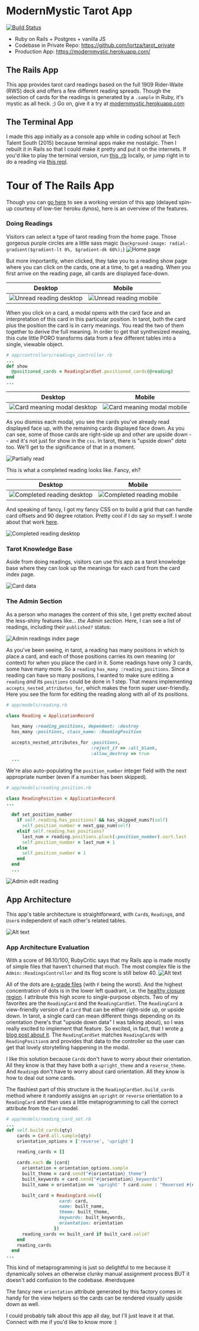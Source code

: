 # ModernMystic Tarot App

[![Build Status](https://travis-ci.com/lortza/tarot_private.svg?token=snxZev7ebxCx4YwBDanv&branch=master)](https://travis-ci.com/lortza/tarot_private)

* Ruby on Rails + Postgres + vanilla JS
* Codebase in Private Repo: https://github.com/lortza/tarot_private
* Production App: https://modernmystic.herokuapp.com/

## The Rails App

This app provides tarot card readings based on the full 1909 Rider-Waite (RWS) deck and offers a few different reading spreads. Though the selection of cards for the readings is generated by a `.sample` in Ruby, it's mystic as all heck. ;) Go on, give it a try at [modernmystic.herokuapp.com](https://modernmystic.herokuapp.com/)

## The Terminal App

I made this app initially as a console app while in coding school at Tech Talent South (2015) because terminal apps make me nostalgic. Then I rebuilt it in Rails so that I could make it pretty and put it on the internets. If you'd like to play the terminal version, run [this .rb](https://github.com/lortza/tts-ruby-practice/blob/master/myprograms/tarot-refactor.rb) locally, or jump right in to do a reading via [this repl](https://repl.it/@lortz/tarotreadings).

# Tour of The Rails App
Though you can [go here](https://modernmystic.herokuapp.com/) to see a working version of this app (delayed spin-up courtesy of low-tier heroku dynos), here is an overview of the features.

### Doing Readings
Visitors can select a type of tarot reading from the home page. Those gorgeous purple circles are a little sass magic (`background-image: radial-gradient($gradient-lt 0%, $gradient-dk 60%);`)
![Home page](/screenshots/home.png?raw=true "Home Page")<br>

But more importantly, when clicked, they take you to a reading show page where you can click on the cards, one at a time, to get a reading. When you first arrive on the reading page, all cards are displayed face-down.

| Desktop | Mobile |
|--|--|
| ![Unread reading desktop](/screenshots/reading_backsides_desktop.png?raw=true "Unread reading desktop") | ![Unread reading mobile](/screenshots/reading_backsides_mobile.png?raw=true "Unread reading mobile") |

When you click on a card, a modal opens with the card face and an interpretation of this card in this particular position. In tarot, both the card plus the position the card is in carry meanings. You read the two of them together to derive the full meaning. In order to get that synthesized meaing, this cute little PORO transforms data from a few different tables into a single, viewable object.

```ruby
# app/controllers/readings_controller.rb
...
def show
  @positioned_cards = ReadingCardSet.positioned_cards(@reading)
end
...
```

| Desktop | Mobile |
|--|--|
| ![Card meaning modal desktop](/screenshots/reading_modal_desktop.png?raw=true "Card meaning modal desktop") | ![Card meaning modal mobile](/screenshots/reading_modal_mobile.png?raw=true "Card meaning modal mobile") |

As you dismiss each modal, you see the cards you've already read displayed face up, with the remaining cards displayed face down. As you can see, some of those cards are right-side up and other are upside down -- and it's not just for show in the `css`. In tarot, there is "upside down" _data_ too. We'll get to the significance of that in a moment.

![Partially read](/screenshots/reading_partially_read.png?raw=true "Seeing read cards as face-up and unread cards as face-down")<br>

This is what a completed reading looks like. Fancy, eh?

| Desktop | Mobile |
|--|--|
| ![Completed reading desktop](/screenshots/reading_all_flip_desktop.png?raw=true "Completed reading desktop") | ![Completed reading mobile](/screenshots/reading_all_flip_mobile.png?raw=true "Completed reading mobile") |


And speaking of fancy, I got my fancy CSS on to build a grid that can handle card offsets and 90 degree rotation. Pretty cool if I do say so myself. I wrote about that work [here](http://lortza.github.io/2023/01/03/css-grid-for-tarot.html).

![Completed reading desktop](/screenshots/reading_with_grid.png?raw=true "Completed reading desktop")


### Tarot Knowledge Base
Aside from doing readings, visitors can use this app as a tarot knowledge base where they can look up the meanings for each card from the card index page.

![Card data](/screenshots/card_details.png?raw=true "Sample card from the database with all card data details")<br>

### The Admin Section
As a person who manages the content of this site, I get pretty excited about the less-shiny features like... _the Admin section_. Here, I can see a list of readings, including their `published?` status:

![Admin readings index page](/screenshots/admin_reading_index.png?raw=true "Admin readings index page")<br>

As you've been seeing, in tarot, a reading has many positions in which to place a card, and each of those positions carries its own meaning (or context) for when you place the card in it. Some readings have only 3 cards, some have many more. So a `reading` `has_many :reading_positions`. Since a reading can have so many positions, I wanted to make sure editing a `reading` _and_ its `positions` could be done in 1 step. That means implementing `accepts_nested_attributes_for`, which makes the form super user-friendly. Here you see the form for editing the reading along with all of its positions.

```ruby
# app/models/reading.rb

class Reading < ApplicationRecord

  has_many :reading_positions, dependent: :destroy
  has_many :positions, class_name: :ReadingPosition

  accepts_nested_attributes_for :positions,
                                :reject_if => :all_blank,
                                :allow_destroy => true
  ...
```

We're also auto-populating the `position_number` integer field with the next appropriate number (even if a number has been skipped).

```ruby
# app/models/reading_position.rb

class ReadingPosition < ApplicationRecord
...

  def set_position_number
    if self.reading.has_positions? && has_skipped_nums?(self)
      self.position_number = next_gap_num(self)
    elsif self.reading.has_positions?
      last_num = reading.positions.pluck(:position_number).sort.last
      self.position_number = last_num + 1
    else
      self.position_number = 1
    end
  end
  ...
```

![Admin edit reading](/screenshots/admin_edit_reading.png?raw=true "Admin edit reading")<br>


## App Architecture
This app's table architecture is straightforward, with `Card`s, `Reading`s, and `User`s independent of each other's related tables.

![Alt text](/screenshots/erd.png?raw=true "Schema ERD")<br>

### App Architecture Evaluation
With a score of 98.10/100, RubyCritic says that my Rails app is made mostly of simple files that haven't churned that much. The most complex file is the `Admin::ReadingsController` and its flog score is still below 40.
![Alt text](/screenshots/rubycritic.png?raw=true "RubyCritic stats")<br>

All of the dots are [`A`-grade files](https://github.com/whitesmith/rubycritic/blob/master/docs/core-metrics.md) (with `F` being the worst). And the highest concentration of dots is in the lower left quadrant, i.e. the [healthy closure region](https://github.com/chad/turbulence#hopefully-meaningful-metrics). I attribute this high score to single-purpose objects. Two of my favorites are the `ReadingCard` and the `ReadingCardSet`. The `ReadingCard` a view-friendly version of a `Card` that can be either right-side up, or upside down. In tarot, a single card can mean different things depending on its orientation (here's that "upside down data" I was talking about), so I was really excited to implement that feature. So excited, in fact, that I wrote [a blog post about it](http://lortza.github.io/2018/02/26/card-factory.html). The `ReadingCardSet` matches `ReadingCard`s with `ReadingPosition`s and provides that data to the controller so the user can get that lovely storytelling happening in the modal.

I like this solution because `Card`s don't have to worry about their orientation. All they know is that they have both a `upright_theme` and a `reverse_theme`. And `Reading`s don't have to worry about card orientation. All they know is how to deal out some cards.

The flashiest part of this structure is the `ReadingCardSet.build_cards` method where it randomly assigns an `upright` or `reverse` orientation to a `ReadingCard` and then uses a little metaprogramming to call the correct attribute from the `Card` model.

```ruby
# app/models/reading_card_set.rb
...
def self.build_cards(qty)
    cards = Card.all.sample(qty)
    orientation_options = ['reverse', 'upright']

    reading_cards = []

    cards.each do |card|
      orientation = orientation_options.sample
      built_theme = card.send("#{orientation}_theme")
      built_keywords = card.send("#{orientation}_keywords")
      built_name = orientation == 'upright' ? card.name : "Reversed #{card.name}"

      built_card = ReadingCard.new({
                    card: card,
                    name: built_name,
                    theme: built_theme,
                    keywords: built_keywords,
                    orientation: orientation
                  })
      reading_cards << built_card if built_card.valid?
    end
    reading_cards
  end
...
```

This kind of metaprogramming is just so delightful to me because it dynamically solves an otherwise clunky manual assignment process BUT it doesn't add confusion to the codebase. #nerdsquee

The fancy new `orientation` attribute generated by this factory comes in handy for the view helpers so the cards can be rendered visually upside down as well.

I could probably talk about this app all day, but I'll just leave it at that. Connect with me if you'd like to know more :)
